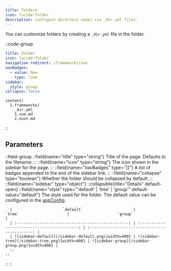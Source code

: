 ```yaml
---
title: Folders
icon: lucide:folder
description: Configure directory nodes via _dir.yml files.
---
```


You can customize folders by creating a `_dir.yml` file in the folder.

::code-group
```yml [_dir.yml]
title: Folder
icon: lucide:folder
navigation.redirect: /frameworks/vue
navBadges:
  - value: New
    type: lime
sidebar:
  style: group
collapse: false
```
```[Directory structure]
content/
  1.frameworks/
    _dir.yml
    1.vue.md
    2.nuxt.md
```
::

## Parameters

::field-group
  ::field{name="title" type="string"}
  Title of the page. Defaults to the filename.
  ::
  ::field{name="icon" type="string"}
  The icon shown in the sidebar for the page.
  ::
  ::field{name="navBadges" type="[]"}
  A list of badges appended to the end of the sidebar link.
  ::
  ::field{name="collapse" type="boolean"}
  Whether the folder should be collapsed by default.
  ::
  ::field{name="sidebar" type="object"}
    ::collapsible{title="Details" default-open}
      ::field{name="style" type="'default' | 'tree' | 'group'" default-value="default"}
      The style used for the folder. The default value can be configured in the [appConfig](/api/configuration/shadcn-docs#aside).

      |                      `default`                      |                    `tree`                     |                     `group`                     |
      | :-------------------------------------------------: | :-------------------------------------------: | :---------------------------------------------: |
      | ![sidebar-default](/sidebar-default.png){width=400} | ![sidebar-tree](/sidebar-tree.png){width=400} | ![sidebar-group](/sidebar-group.png){width=400} |
      ::
    ::
  ::
::
